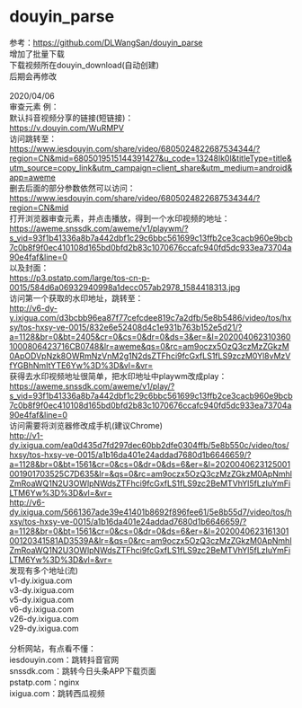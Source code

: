 # douyin_parse
参考：https://github.com/DLWangSan/douyin_parse</br>
增加了批量下载</br>
下载视频所在douyin_download(自动创建)</br>
后期会再修改</br>
</br>
2020/04/06</br>
审查元素 例：</br>
默认抖音视频分享的链接(短链接)：</br>
https://v.douyin.com/WuRMPV
</br>
访问跳转至：</br>
https://www.iesdouyin.com/share/video/6805024822687534344/?region=CN&mid=6805019515144391427&u_code=13248lk0l&titleType=title&utm_source=copy_link&utm_campaign=client_share&utm_medium=android&app=aweme
</br>
删去后面的部分参数依然可以访问：</br>
https://www.iesdouyin.com/share/video/6805024822687534344/?region=CN&mid
</br>
打开浏览器审查元素，并点击播放，得到一个水印视频的地址：</br>
https://aweme.snssdk.com/aweme/v1/playwm/?s_vid=93f1b41336a8b7a442dbf1c29c6bbc561699c13ffb2ce3cacb960e9bcb7c0b8f9f0ec410108d165bd0bfd2b83c1070676ccafc940fd5dc933ea73704a90e4faf&line=0
</br>
以及封面：</br>
https://p3.pstatp.com/large/tos-cn-p-0015/584d6a06932940998a1decc057ab2978_1584418313.jpg
</br>
访问第一个获取的水印地址，跳转至：</br>
http://v6-dy-y.ixigua.com/d3bcbb96ea87f77cefcdee819c7a2dfb/5e8b5486/video/tos/hxsy/tos-hxsy-ve-0015/832e6e52408d4c1e931b763b152e5d21/?a=1128&br=0&bt=2405&cr=0&cs=0&dr=0&ds=3&er=&l=2020040623103601000806423716CB0748&lr=aweme&qs=0&rc=am9oczx5OzQ3czMzZGkzM0ApODVpNzk8OWRmNzVnM2g1N2dsZTFhci9fcGxfLS1fLS9zczM0Yl8vMzVfYGBhNmItYTE6Yw%3D%3D&vl=&vr=
</br>
获得去水印视频地址很简单，把水印地址中playwm改成play：</br>
https://aweme.snssdk.com/aweme/v1/play/?s_vid=93f1b41336a8b7a442dbf1c29c6bbc561699c13ffb2ce3cacb960e9bcb7c0b8f9f0ec410108d165bd0bfd2b83c1070676ccafc940fd5dc933ea73704a90e4faf&line=0</br>
访问需要将浏览器修改成手机(建议Chrome)</br>
http://v1-dy.ixigua.com/ea0d435d7fd297dec60bb2dfe0304ffb/5e8b550c/video/tos/hxsy/tos-hxsy-ve-0015/a1b16da401e24addad7680d1b6646659/?a=1128&br=0&bt=1561&cr=0&cs=0&dr=0&ds=6&er=&l=2020040623125001001901703525C7D635&lr=&qs=0&rc=am9oczx5OzQ3czMzZGkzM0ApNmhlZmRoaWQ1N2U3OWlpNWdsZTFhci9fcGxfLS1fLS9zc2BeMTVhYl5fLzIuYmFiLTM6Yw%3D%3D&vl=&vr=
</br>
http://v6-dy.ixigua.com/5661367ade39e41401b8692f896fee61/5e8b55d7/video/tos/hxsy/tos-hxsy-ve-0015/a1b16da401e24addad7680d1b6646659/?a=1128&br=0&bt=1561&cr=0&cs=0&dr=0&ds=6&er=&l=202004062316130100120341581AD3539A&lr=&qs=0&rc=am9oczx5OzQ3czMzZGkzM0ApNmhlZmRoaWQ1N2U3OWlpNWdsZTFhci9fcGxfLS1fLS9zc2BeMTVhYl5fLzIuYmFiLTM6Yw%3D%3D&vl=&vr=
</br>
发现有多个地址(流)
</br>
v1-dy.ixigua.com</br>
v3-dy.ixigua.com</br>
v5-dy.ixigua.com</br>
v6-dy.ixigua.com</br>
v26-dy.ixigua.com</br>
v29-dy.ixigua.com</br>
</br>
分析网站，有点看不懂：</br>
iesdouyin.com：跳转抖音官网</br>
snssdk.com：跳转今日头条APP下载页面</br>
pstatp.com：nginx</br>
ixigua.com：跳转西瓜视频</br>
